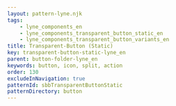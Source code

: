 ```yaml
---
layout: pattern-lyne.njk
tags: 
    - lyne_components_en
    - lyne_components_transparent_button_static_en
    - lyne_components_transparent_button_variants_en
title: Transparent-Button (Static)
key: transparent-button-static-lyne_en
parent: button-folder-lyne_en
keywords: button, icon, split, action
order: 130
excludeInNavigation: true
patternId: sbbTransparentButtonStatic
patternDirectory: button
---
```

